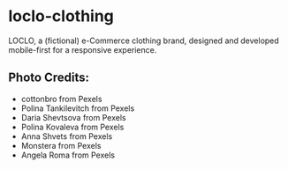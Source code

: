 # loclo-clothing
LOCLO, a (fictional) e-Commerce clothing brand, designed and developed mobile-first for a responsive experience.

## Photo Credits: 
* cottonbro from Pexels
* Polina Tankilevitch from Pexels
* Daria Shevtsova from Pexels
* Polina Kovaleva from Pexels
* Anna Shvets from Pexels
* Monstera from Pexels
* Angela Roma from Pexels
